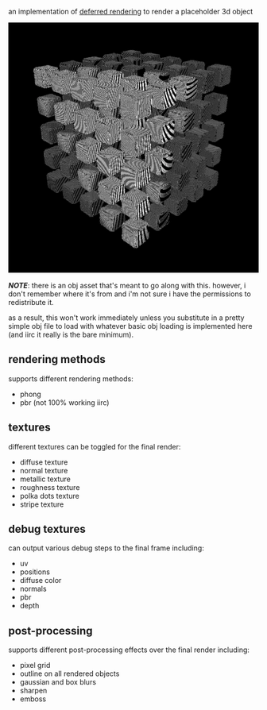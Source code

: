 an implementation of [deferred rendering](https://en.wikipedia.org/wiki/Deferred_shading) to render a placeholder 3d object

![preview](./preview.png)

**_NOTE_**: there is an obj asset that's meant to go along with this.
however, i don't remember where it's from and i'm not sure i have the permissions to redistribute it.

as a result, this won't work immediately unless you substitute in a pretty simple obj file to load with whatever basic obj loading is implemented here (and iirc it really is the bare minimum).

## rendering methods

supports different rendering methods:
* phong
* pbr (not 100% working iirc)

## textures

different textures can be toggled for the final render:
* diffuse texture
* normal texture
* metallic texture
* roughness texture
* polka dots texture
* stripe texture

## debug textures

can output various debug steps to the final frame including:
* uv
* positions
* diffuse color
* normals
* pbr
* depth

## post-processing

supports different post-processing effects over the final render including:
* pixel grid
* outline on all rendered objects
* gaussian and box blurs
* sharpen
* emboss
